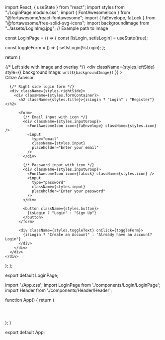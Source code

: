 
import React, { useState } from "react";
import styles from "./LoginPage.module.css";
import { FontAwesomeIcon } from "@fortawesome/react-fontawesome";
import { faEnvelope, faLock } from "@fortawesome/free-solid-svg-icons";
import backgroundImage from "../assets/LoginImg.jpg"; // Example path to image

const LoginPage = () => {
  const [isLogin, setIsLogin] = useState(true);

  const toggleForm = () => {
    setIsLogin(!isLogin);
  };

  return (
    <div className={styles.container}>
      {/* Left side with image and overlay */}
      <div
        className={styles.leftSide}
        style={{ backgroundImage: `url(${backgroundImage})` }}
      >
        <div className={styles.overlay}></div>
        <div className={styles.overlayText}>
Citize Advisor
</div>
      </div>

      {/* Right side login form */}
      <div className={styles.rightSide}>
        <div className={styles.formContainer}>
          <h2 className={styles.title}>{isLogin ? "Login" : "Register"}</h2>

          <form>
            {/* Email input with icon */}
            <div className={styles.inputGroup}>
              <FontAwesomeIcon icon={faEnvelope} className={styles.icon} />
              <input
                type="email"
                className={styles.input}
                placeholder="Enter your email"
              />
            </div>

            {/* Password input with icon */}
            <div className={styles.inputGroup}>
              <FontAwesomeIcon icon={faLock} className={styles.icon} />
              <input
                type="password"
                className={styles.input}
                placeholder="Enter your password"
              />
            </div>

            <button className={styles.button}>
              {isLogin ? "Login" : "Sign Up"}
            </button>
          </form>

          <div className={styles.toggleText} onClick={toggleForm}>
            {isLogin ? "Create an Account" : "Already have an account? Login"}
          </div>
        </div>
      </div>
    </div>
  );
};

export default LoginPage;



import './App.css';
import LoginPage from './components/Login/LoginPage';
import Header from './components/Header/Header';

function App() {
  return (
    <div className="App">
      <Header />
      <LoginPage />
    </div>
  );
}

export default App;
